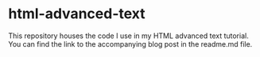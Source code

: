 # html-advanced-text
This repository houses the code I use in my HTML advanced text tutorial. You can find the link to the accompanying blog post in the readme.md file.
